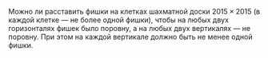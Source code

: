 Можно ли расставить фишки на клетках шахматной доски $2015\times 2015$ (в каждой клетке — не более одной фишки), чтобы на любых двух горизонталях фишек было поровну, а на любых двух вертикалях — не поровну. При этом на каждой вертикале должно быть не менее одной фишки.